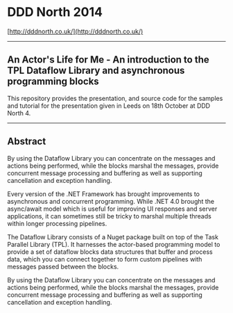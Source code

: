 # DDD North 2014 #

[http://dddnorth.co.uk/](http://dddnorth.co.uk/)

----------

## An Actor's Life for Me - An introduction to the TPL Dataflow Library and asynchronous programming blocks ##

This repository provides the presentation, and source code for the samples and tutorial for the presentation given in Leeds on 18th October at DDD North 4.

----------

## Abstract ##

By using the Dataflow Library you can concentrate on the messages and actions being performed, while the blocks marshal the messages, provide concurrent message processing and buffering as well as supporting cancellation and exception handling.

Every version of the .NET Framework has brought improvements to asynchronous and concurrent programming. While .NET 4.0 brought the async/await model which is useful for improving UI responses and server applications, it can sometimes still be tricky to marshal multiple threads within longer processing pipelines.

The Dataflow Library consists of a Nuget package built on top of the Task Parallel Library (TPL). It harnesses the actor-based programming model to provide a set of dataflow blocks data structures that buffer and process data, which you can connect together to form custom pipelines with messages passed between the blocks.

By using the Dataflow Library you can concentrate on the messages and actions being performed, while the blocks marshal the messages, provide concurrent message processing and buffering as well as supporting cancellation and exception handling.